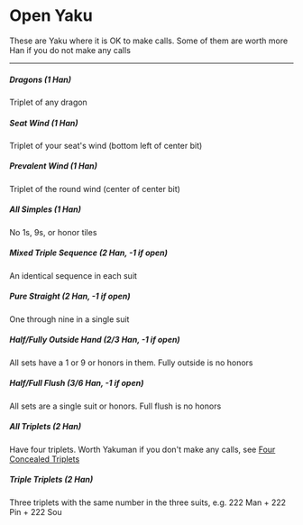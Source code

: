 # Open Yaku

These are Yaku where it is OK to make calls.  Some of them are worth more Han if you
do not make any calls

---

##### Dragons (1 Han)
Triplet of any dragon

##### Seat Wind (1 Han)
Triplet of your seat's wind (bottom left of center bit)

##### Prevalent Wind (1 Han)
Triplet of the round wind (center of center bit)

##### All Simples (1 Han)
No 1s, 9s, or honor tiles

##### Mixed Triple Sequence (2 Han, -1 if open)
An identical sequence in each suit

##### Pure Straight (2 Han, -1 if open)
One through nine in a single suit

##### Half/Fully Outside Hand (2/3 Han, -1 if open)
All sets have a 1 or 9 or honors in them.  Fully outside is no honors

##### Half/Full Flush (3/6 Han, -1 if open)
All sets are a single suit or honors.  Full flush is no honors

##### All Triplets (2 Han)
Have four triplets.  Worth Yakuman if you don't make any calls, see
[Four Concealed Triplets](README-lucky-or-difficult-yaku.md)

##### Triple Triplets (2 Han)
Three triplets with the same number in the three suits, e.g. 222 Man + 222 Pin + 222 Sou

